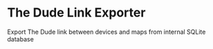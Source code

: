 # The Dude Link Exporter
Export The Dude link between devices and maps from internal SQLite database

